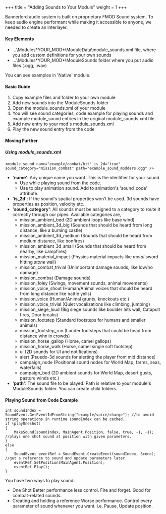 +++
title = "Adding Sounds to Your Module"
weight = 1
+++

Bannerlord audio system is built on proprietary FMOD Sound system.
To keep audio engine performant while making it accessible to anyone, we needed to create an interlayer.

#### Key Elements

* ...\Modules\*YOUR_MOD*\ModuleData\module_sounds.xml file, where you add custom definitions for your own sounds
* ...\Modules\*YOUR_MOD*\ModuleSounds folder where you put audio files (.ogg, .wav)

You can see examples in 'Native' module.

#### Basic Guide

1. Copy example files and folder to your own module
2. Add new sounds into the ModuleSounds folder
3. Open the module_sounds.xml of your module
4. You will see sound categories, code example for playing sounds and example module_sound entries in the original module_sounds.xml file
5. Add new entry to your mod's module_sounds.xml
6. Play the new sound entry from the code

#### Moving Further
##### Using module_sounds.xml

    <module_sound name="example/combat/hit" is_2d="true" sound_category="mission_combat" path="example_sound_modders.ogg" />

* **'name'**: Any unique name you want. This is the identifier for your sound.
    - Use while playing sound from the code.
    - Use to play animation sound. Add to animation's 'sound_code' attribute.
* **'is_2d'**: If the sound's spatial properties won't be used. 3d sounds have properties as position, velocity etc.
* **'sound_category'**: All sounds must be assigned to a category to route it correctly through our pipes. Available categories are,
    - mission_ambient_bed (2D ambient loops like base wind)
    - mission_ambient_3d_big (Sounds that should be heard from long distance, like a burning castle)
    - mission_ambient_3d_medium (Sounds that should be heard from medium distance, like bonfires)
    - mission_ambient_3d_small (Sounds that should be heard from nearby, like campfires)
    - mission_material_impact (Physics material impacts like *metal* sword hitting *stone* wall)
    - mission_combat_trivial (Unimportant damage sounds, like low/no damage)
    - mission_combat (Damage sounds)
    - mission_foley (Swings, movement sounds, animal movements)
    - mission_voice_shout (Human/Animal voices that should be heard from long distance like battle yells)
    - mission_voice (Human/Animal grunts, knockouts etc.)
    - mission_voice_trivial (Quiet vocalizations like climbing, jumping)
    - mission_siege_loud (Big siege sounds like boulder hits wall, Catapult fires, Door breaks)
    - mission_footstep (Standard footsteps for humans and smaller animals)
    - mission_footstep_run (Louder footsteps that could be head from distance whn in crowds)
    - mission_horse_gallop (Horse, camel gallops)
    - mission_horse_walk (Horse, camel single soft footstep)
    - ui (2D sounds for UI and notifications)
    - alert (Psuedo-3d sounds for alerting the player from mid distance)
    - campaign_node (Positional sound nodes for World Map, farms, seas, waterfalls)
    - campaign_bed (2D ambient sounds for World Map, desert gusts, pasture winds etc.)
* **'path'**: The sound file to be played. Path is relative to your module's ModuleSounds folder. You can create child folders.


#### Playing Sound from Code Example
    int soundIndex = SoundEvent.GetEventIdFromString("example/voice/charge"); //to avoid string operations in runtime soundIndex can be cached.
    if (playOneshot)
    {
        MakeSound(soundIndex, MainAgent.Position, false, true, -1, -1); //plays one shot sound at position with given parameters.
    }
    else
    {
        SoundEvent eventRef = SoundEvent.CreateEvent(soundIndex, Scene); //get a reference to sound and update parameters later.
        eventRef.SetPosition(MainAgent.Position);
        eventRef.Play();
    }

You have two ways to play sound:

* One Shot
    Better performance less control. Fire and forget. Good for combat-related sounds.
* Creating and holding a reference
    Worse performance. Control every parameter of sound whenever you want. i.e. Pause, Update position.